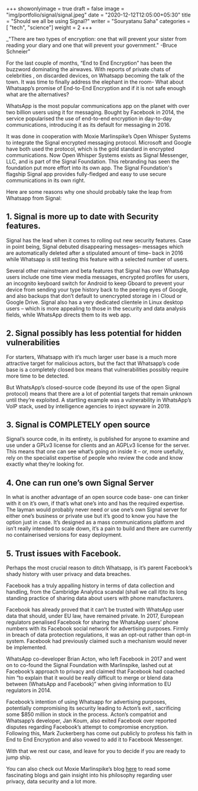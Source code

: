 +++
showonlyimage = true
draft = false
image = "img/portfolio/signal/signal.jpeg"
date = "2020-12-12T12:05:00+05:30"
title = "Should we all be using Signal?"
writer = "Souryatanu Saha"
categories = [ "tech", "science"]
weight = 2
+++

_"There are two types of encryption: one that will prevent your sister from reading your diary and one that will prevent your government."
-Bruce Schneier"

<!--more-->

For the last couple of months, “End to End Encryption” has been the buzzword dominating the airwaves. With reports of private chats of celebrities , on discarded devices, on Whatsapp becoming the talk of the town. It was time to finally address the elephant in the room- What about Whatsapp’s promise of End-to-End Encryption and if it is not safe enough what are the alternatives?

WhatsApp is the most popular communications app on the planet with over two billion users using it for messaging. Bought by Facebook in 2014, the service popularised the use of end-to-end encryption in day-to-day communications, introducing it as its default for messaging in 2016.

It was done in cooperation with Moxie Marlinspike’s Open Whisper Systems to integrate the Signal encrypted messaging protocol. Microsoft and Google have both used the protocol, which is the gold standard in encrypted communications. Now Open Whisper Systems exists as Signal Messenger, LLC, and is part of the Signal Foundation. This rebranding has seen the foundation put more effort into its own app. The Signal Foundation's flagship Signal app provides fully-fledged and easy to use secure communications in its own right.

Here are some reasons why one should probably take the leap from Whatsapp from Signal:

## 1. Signal is more up to date with Security features.

Signal has the lead when it comes to rolling out new security features. Case in point being, Signal debuted disappearing messages– messages which are automatically deleted after a stipulated amount of time– back in 2016 while Whatsapp is still testing this feature with a selected number of users.

Several other mainstream and beta features that Signal has over WhatsApp users include one time view media messages, encrypted profiles for users, an incognito keyboard switch for Android to keep Gboard to prevent your device from sending your type history back to the peering eyes of Google, and also backups that don’t default to unencrypted storage in i Cloud or Google Drive. Signal also has a very dedicated clientele in Linux desktop users – which is more appealing to those in the security and data analysis fields, while WhatsApp directs them to its web app.

## 2. Signal possibly has less potential for hidden vulnerabilities

For starters, Whatsapp with it’s much larger user base is a much more attractive target for malicious actors, but the fact that Whatsapp’s code base is a completely closed box means that vulnerabilities possibly require more time to be detected.

But WhatsApp’s closed-source code (beyond its use of the open Signal protocol) means that there are a lot of potential targets that remain unknown until they’re exploited. A startling example was a vulnerability in WhatsApp’s VoIP stack, used by intelligence agencies to inject spyware in 2019.

## 3. Signal is COMPLETELY open source

Signal’s source code, in its entirety, is published for anyone to examine and use under a GPLv3 license for clients and an AGPLv3 license for the server. This means that one can see what’s going on inside it – or, more usefully, rely on the specialist expertise of people who review the code and know exactly what they’re looking for.

## 4. One can run one’s own Signal Server

In what is another advantage of an open source code base- one can tinker with it on it’s own, if that’s what one’s into and has the required expertise. The layman would probably never need or use one’s own Signal server for either one’s business or private use but it’s good to know you have the option just in case. It’s designed as a mass communications platform and isn’t really intended to scale down, it’s a pain to build and there are currently no containerised versions for easy deployment.

## 5. Trust issues with Facebook.

Perhaps the most crucial reason to ditch Whatsapp, is it’s parent Facebook’s shady history with user privacy and data breaches.

Facebook has a truly appalling history in terms of data collection and handling, from the Cambridge Analytica scandal (shall we call it)to its long standing practice of sharing data about users with phone manufacturers.

Facebook has already proved that it can’t be trusted with WhatsApp user data that should, under EU law, have remained private. In 2017, European regulators penalised Facebook for sharing the WhatsApp users’ phone numbers with its Facebook social network for advertising purposes. Firmly in breach of data protection regulations, it was an opt-out rather than opt-in system. Facebook had previously claimed such a mechanism would never be implemented.

WhatsApp co-developer Brian Acton, who left Facebook in 2017 and went on to co-found the Signal Foundation with Marlinspike, lashed out at Facebook’s approach to privacy and claimed that Facebook had coached him “to explain that it would be really difficult to merge or blend data between (WhatsApp and Facebook)” when giving information to EU regulators in 2014.

Facebook’s intention of using Whatsapp for advertising purposes, potentially compromising its security leading to Acton’s exit , sacrificing some $850 million in stock in the process. Acton’s compatriot and Whatsapp’s developer, Jan Koum, also exited Facebook over reported disputes regarding Facebook’s attempt to compromise encryption. Following this, Mark Zuckerberg has come out publicly to profess his faith in End to End Encryption and also vowed to add it to Facebook Messenger.

With that we rest our case, and leave for you to decide if you are ready to jump ship.

You can also check out Moxie Marlinspike’s blog [here](https//moxie.org/blog/) to read some fascinating blogs and gain insight into his philosophy
regarding user privacy, data security and a lot more.
